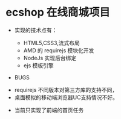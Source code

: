 # ecshop 在线商城项目

- 实现的技术点有：
  * HTML5,CSS3,流式布局
  * AMD 的 requirejs 模块化开发
  * NodeJs 实现后台绑定
  * ejs 模板引擎

- BUGS
 * requirejs 不同版本对第三方库的支持不同，
 * 桌面模拟的移动端浏览器UC支持情况不好。

- 当前只实现了前端的首页任务
